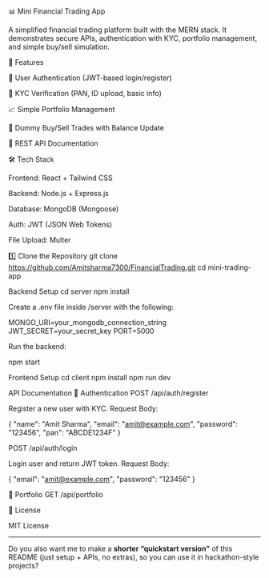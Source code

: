 📊 Mini Financial Trading App

A simplified financial trading platform built with the MERN stack.
It demonstrates secure APIs, authentication with KYC, portfolio management, and simple buy/sell simulation.

🚀 Features

🔐 User Authentication (JWT-based login/register)

🪪 KYC Verification (PAN, ID upload, basic info)

📈 Simple Portfolio Management

💸 Dummy Buy/Sell Trades with Balance Update

📑 REST API Documentation

🛠️ Tech Stack

Frontend: React + Tailwind CSS

Backend: Node.js + Express.js

Database: MongoDB (Mongoose)

Auth: JWT (JSON Web Tokens)

File Upload: Multer


1️⃣ Clone the Repository
git clone https://github.com/Amitsharma7300/FinancialTrading.git
cd mini-trading-app

Backend Setup
cd server
npm install

Create a .env file inside /server with the following:

MONGO_URI=your_mongodb_connection_string
JWT_SECRET=your_secret_key
PORT=5000

Run the backend:

npm start

Frontend Setup
cd client
npm install
npm run dev


API Documentation
🔑 Authentication
POST /api/auth/register

Register a new user with KYC.
Request Body:

{
  "name": "Amit Sharma",
  "email": "amit@example.com",
  "password": "123456",
  "pan": "ABCDE1234F"
}

POST /api/auth/login

Login user and return JWT token.
Request Body:

{
  "email": "amit@example.com",
  "password": "123456"
}

👛 Portfolio
GET /api/portfolio


📜 License

MIT License


---

Do you also want me to make a **shorter “quickstart version”** of this README (just setup + APIs, no extras), so you can use it in hackathon-style projects?